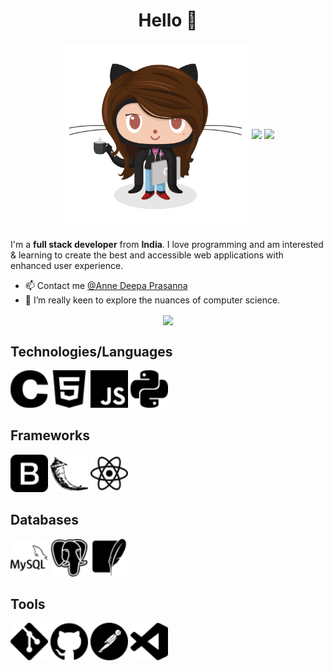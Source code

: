 <!--
**DeepaPrasanna/DeepaPrasanna** is a ✨ _special_ ✨ repository because its `README.md` (this file) appears on your GitHub profile.

Here are some ideas to get you started:

- 🔭 I’m currently working on ...
- 🌱 I’m currently learning ...
- 👯 I’m looking to collaborate on ...
- 🤔 I’m looking for help with ...
- 💬 Ask me about ...
- 📫 How to reach me: ...
- 😄 Pronouns: ...
- ⚡ Fun fact: ...
-->
<h1 align="center">Hello 👋</h1>

<p align="center">
  <img src = "https://github.com/DeepaPrasanna/DeepaPrasanna/blob/master/images/femalecodertocat.png" width = "300" height = "300" align = "center">
  <a href="mailto:anneraj73@gmail.com"><img src = "https://img.shields.io/badge/gmail-%23D14836.svg?&style=for-the-badge&logo=gmail&logoColor=white"></a>   
  <a href="https://www.linkedin.com/in/annedeepa"><img src="https://img.shields.io/badge/linkedin-%230077B5.svg?&style=for-the-badge&logo=linkedin&logoColor=white"/></a>
</p>

I'm a  __full stack developer__ from __India__. I love programming and am interested & learning to create the best and accessible web applications with enhanced user experience.

 <!-- Do stop by and have a look at my [portfolio](https://anneprasanna.netlify.app/) too. 😀 -->


* 📫 Contact me [@Anne Deepa Prasanna](https://www.linkedin.com/in/annedeepa)
* 🔭 I’m really keen to explore the nuances of computer science.
<p align ="center">
<a href="https://github.com/anuraghazra/github-readme-stats">
  <img align="center" src="https://github-readme-stats.vercel.app/api?username=DeepaPrasanna&count_private=true&show_icons=true&theme=shades-of-purple" />
</a>
  </p>
<!--<a href="https://github.com/anuraghazra/convoychat">
  <img align="center" src="https://github-readme-stats.vercel.app/api/pin/?username=anuraghazra&repo=convoychat" />
</a>-->

## Technologies/Languages
<img src="https://github.com/DeepaPrasanna/DeepaPrasanna/blob/master/images/c.svg" width=60>   <img src="https://github.com/DeepaPrasanna/DeepaPrasanna/blob/master/images/html5.svg" width=60>  <img src="https://github.com/DeepaPrasanna/DeepaPrasanna/blob/master/images/javascript.svg" width=60>   <img src="https://github.com/DeepaPrasanna/DeepaPrasanna/blob/master/images/python.svg" width=60>  



## Frameworks
 <img src="https://github.com/DeepaPrasanna/DeepaPrasanna/blob/master/images/bootstrap.svg" width=60>  <img src="https://github.com/DeepaPrasanna/DeepaPrasanna/blob/master/images/flask.svg" width=60>   <img src="https://github.com/DeepaPrasanna/DeepaPrasanna/blob/master/images/react.svg" width=60> 



## Databases
 <img src="https://github.com/DeepaPrasanna/DeepaPrasanna/blob/master/images/mysql.svg" width=60>  <img src="https://github.com/DeepaPrasanna/DeepaPrasanna/blob/master/images/postgresql.svg" width=60>  <img src="https://github.com/DeepaPrasanna/DeepaPrasanna/blob/master/images/sqlite.svg" width=60>  


## Tools
 <img src="https://github.com/DeepaPrasanna/DeepaPrasanna/blob/master/images/git.svg" width=60>  <img src="https://github.com/DeepaPrasanna/DeepaPrasanna/blob/master/images/github.svg" width=60>  <img src="https://github.com/DeepaPrasanna/DeepaPrasanna/blob/master/images/postman.svg" width=60>  <img src="https://github.com/DeepaPrasanna/DeepaPrasanna/blob/master/images/visualstudiocode.svg" width=60> 





<br/>
<br/>


